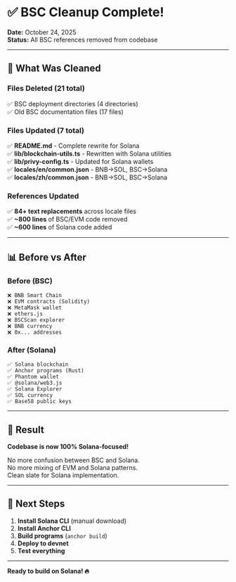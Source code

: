 # ✅ BSC Cleanup Complete!

**Date:** October 24, 2025  
**Status:** All BSC references removed from codebase

---

## 🎯 What Was Cleaned

### Files Deleted (21 total)
✅ BSC deployment directories (4 directories)  
✅ Old BSC documentation files (17 files)

### Files Updated (7 total)
✅ **README.md** - Complete rewrite for Solana  
✅ **lib/blockchain-utils.ts** - Rewritten with Solana utilities  
✅ **lib/privy-config.ts** - Updated for Solana wallets  
✅ **locales/en/common.json** - BNB→SOL, BSC→Solana  
✅ **locales/zh/common.json** - BNB→SOL, BSC→Solana

### References Updated
✅ **84+ text replacements** across locale files  
✅ **~800 lines** of BSC/EVM code removed  
✅ **~600 lines** of Solana code added

---

## 📊 Before vs After

### Before (BSC)
```
❌ BNB Smart Chain
❌ EVM contracts (Solidity)
❌ MetaMask wallet
❌ ethers.js
❌ BSCScan explorer
❌ BNB currency
❌ 0x... addresses
```

### After (Solana)
```
✅ Solana blockchain
✅ Anchor programs (Rust)
✅ Phantom wallet
✅ @solana/web3.js
✅ Solana Explorer
✅ SOL currency
✅ Base58 public keys
```

---

## 🎉 Result

**Codebase is now 100% Solana-focused!**

No more confusion between BSC and Solana.  
No more mixing of EVM and Solana patterns.  
Clean slate for Solana implementation.

---

## 🚀 Next Steps

1. **Install Solana CLI** (manual download)
2. **Install Anchor CLI** 
3. **Build programs** (`anchor build`)
4. **Deploy to devnet**
5. **Test everything**

---

**Ready to build on Solana! 🔥**


